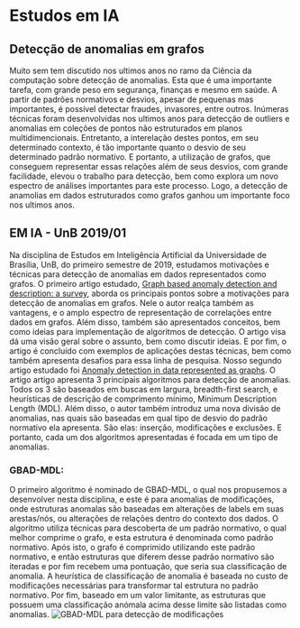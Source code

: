 # Estudos em IA
## Detecção de anomalias em grafos
Muito sem tem discutido nos ultimos anos no ramo da Ciência da computação sobre detecção de anomalias. Esta que é uma importante tarefa, com grande peso em segurança, finanças e mesmo em saúde. A partir de padrões normativos e desvios, apesar de pequenas mas importantes, é possível detectar fraudes, invasores, entre outros. Inúmeras técnicas foram desenvolvidas nos ultimos anos para detecção de outliers e anomalias em coleções de pontos não estruturados em planos multidimencionais. Entretanto, a interelação destes pontos, em seu determinado contexto, é tão importante quanto o desvio de seu determinado padrão normativo. E portanto, a utilização de grafos, que conseguem representar essas relações além de seus desvios, com grande facilidade, elevou o trabalho para detecção, bem como explora um novo espectro de análises importantes para este processo. Logo, a detecção de anamolias em dados estruturados como grafos ganhou um importante foco nos ultimos anos.

## EM IA - UnB 2019/01
Na disciplina de Estudos em Inteligência Artificial da Universidade de Brasília, UnB, do primeiro semestre de 2019, estudamos motivações e técnicas para detecção de anomalias em dados representados como grafos. O primeiro artigo estudado, [Graph based anomaly detection and description: a survey](https://arxiv.org/abs/1404.4679), aborda os principais pontos sobre a motivações para detecção de anomalias em grafos. Nele o autor realça também as vantagens, e o amplo espectro de representação de correlações entre dados em grafos. Além disso, também são apresentados conceitos, bem como ideias para implementação de algoritmos de detecção. O artigo visa dá uma visão geral sobre o assunto, bem como discutir ideias. E por fim, o artigo é concluído com exemplos de aplicações destas técnicas, bem como também apresenta desafios para essa linha de pesquisa.
Nosso segundo artigo estudado foi [Anomaly detection in data represented as graphs](http://ailab.eecs.wsu.edu/subdue/papers/EberleIDA07.pdf). O artigo artigo apresenta 3 principais algoritmos para detecção de anomalias. Todos os 3 são baseados em buscas em largura, breadth-first search, e heurísticas de descrição de comprimento mínimo, Minimum Description Length (MDL). Além disso, o autor também introduz uma nova divisão de anomalias, nas quais são baseadas em qual tipo de desvio do padrão normativo ela apresenta. São elas: inserção, modificações e exclusões. E portanto, cada um dos algoritmos apresentadas é focada em um tipo de anomalias. 

### GBAD-MDL:
O primeiro algoritmo é nominado de GBAD-MDL, o qual nos propusemos a desenvolver nesta disciplina, e este é para anomalias de modificações, onde estruturas anomalas são baseadas em alterações de labels em suas arestas/nós, ou alterações de relações dentro do contexto dos dados. O algoritmo utiliza técnicas para descoberta de um padrão normativo, o qual melhor comprime o grafo, e esta estrutura é denominada como padrão normativo. Após isto, o grafo é comprimido utilizando este padrão normativo, e então estruturas que diferem desse padrão normativo são iteradas e por fim recebem uma pontuação, que seria sua classificação de anomalia. A heurística de classificação de anomalia é baseada no custo de modificações necessárias para transformar tal estrutura no padrão normativo. Por fim, baseado em um valor limitante, as estruturas que possuem uma classificação anómala acima desse limite são listadas como anomalias.
![GBAD-MDL para detecção de modificações](https://raw.githubusercontent.com/leonardorodriguesds/EM-IA/master/docs/images/GBAD-MDL.png)